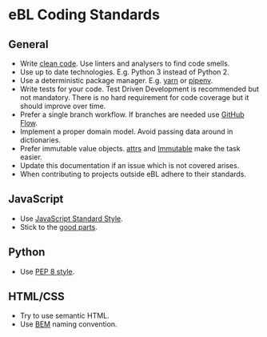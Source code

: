 # eBL Coding Standards

## General

- Write [clean code](https://www.amazon.de/Clean-Code-Handbook-Software-Craftsmanship/dp/0132350882). Use linters and analysers to find code smells.
- Use up to date technologies. E.g. Python 3 instead of Python 2.
- Use a deterministic package manager. E.g. [yarn](https://yarnpkg.com/lang/en/) or [pipenv](https://docs.pipenv.org/).
- Write tests for your code. Test Driven Development is recommended but not mandatory. There is no hard requirement for code coverage but it should improve over time.
- Prefer a single branch workflow. If branches are needed use [GitHub Flow](https://guides.github.com/introduction/flow/).
- Implement a proper domain model. Avoid passing data around in dictionaries.
- Prefer immutable value objects. [attrs](https://attrs.readthedocs.io/) and [Immutable](https://immutable-js.github.io/immutable-js) make the task easier.
- Update this documentation if an issue which is not covered arises.
- When contributing to projects outside eBL adhere to their standards.

## JavaScript

- Use [JavaScript Standard Style](https://standardjs.com/).
- Stick to the [good parts](https://smile.amazon.de/JavaScript-Parts-Working-Shallow-Grain/dp/0596517742).

## Python

- Use [PEP 8 style](https://pep8.org).

## HTML/CSS

- Try to use semantic HTML.
- Use [BEM](http://getbem.com/) naming convention. 
